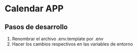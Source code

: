 # Calendar APP



## Pasos de desarrollo

1. Renombrar el archivo .env.template por .env
2. Hacer los cambios respectivos en las variables de entorno